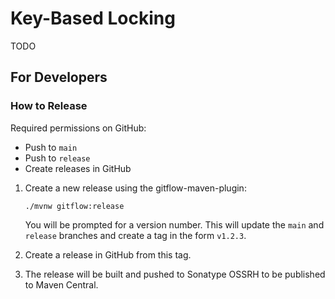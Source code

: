 # Key-Based Locking

TODO

## For Developers

### How to Release

Required permissions on GitHub:
* Push to `main`
* Push to `release`
* Create releases in GitHub

1. Create a new release using the gitflow-maven-plugin:
   ```
   ./mvnw gitflow:release
   ```
   You will be prompted for a version number. This will update the `main` and `release` branches and create a tag in the form `v1.2.3`.

2. Create a release in GitHub from this tag.

3. The release will be built and pushed to Sonatype OSSRH to be published to Maven Central.
